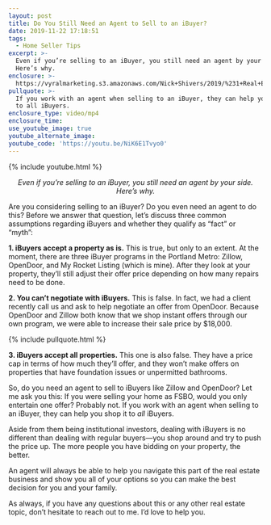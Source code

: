 ```yaml
---
layout: post
title: Do You Still Need an Agent to Sell to an iBuyer?
date: 2019-11-22 17:18:51
tags:
  - Home Seller Tips
excerpt: >-
  Even if you’re selling to an iBuyer, you still need an agent by your side.
  Here’s why.
enclosure: >-
  https://vyralmarketing.s3.amazonaws.com/Nick+Shivers/2019/%231+Real+Estate+Team+in+the+Portland+Metro+_+SW+Washington+iBuyer+Myths.mp4
pullquote: >-
  If you work with an agent when selling to an iBuyer, they can help you shop it
  to all iBuyers.
enclosure_type: video/mp4
enclosure_time:
use_youtube_image: true
youtube_alternate_image:
youtube_code: 'https://youtu.be/NiK6E1Tvyo0'
---
```


{% include youtube.html %}

<p style="text-align: center;"><em>Even if you’re selling to an iBuyer, you still need an agent by your side. Here’s why.</em></p>

Are you considering selling to an iBuyer? Do you even need an agent to do this? Before we answer that question, let’s discuss three common assumptions regarding iBuyers and whether they qualify as “fact” or “myth”:&nbsp;

**1\. iBuyers accept a property as is.** This is true, but only to an extent. At the moment, there are three iBuyer programs in the Portland Metro: Zillow, OpenDoor, and My Rocket Listing (which is mine). After they look at your property, they’ll still adjust their offer price depending on how many repairs need to be done.&nbsp;

**2\. You can’t negotiate with iBuyers.** This is false. In fact, we had a client recently call us and ask to help negotiate an offer from OpenDoor. Because OpenDoor and Zillow both know that we shop instant offers through our own program, we were able to increase their sale price by $18,000.

{% include pullquote.html %}

**3\. iBuyers accept all properties.** This one is also false. They have a price cap in terms of how much they’ll offer, and they won’t make offers on properties that have foundation issues or unpermitted bathrooms.&nbsp;

So, do you need an agent to sell to iBuyers like Zillow and OpenDoor? Let me ask you this: If you were selling your home as FSBO, would you only entertain one offer? Probably not. If you work with an agent when selling to an iBuyer, they can help you shop it to *all* iBuyers.&nbsp;

Aside from them being institutional investors, dealing with iBuyers is no different than dealing with regular buyers—you shop around and try to push the price up. The more people you have bidding on your property, the better.&nbsp;

An agent will always be able to help you navigate this part of the real estate business and show you all of your options so you can make the best decision for you and your family.&nbsp;

As always, if you have any questions about this or any other real estate topic, don’t hesitate to reach out to me. I’d love to help you.